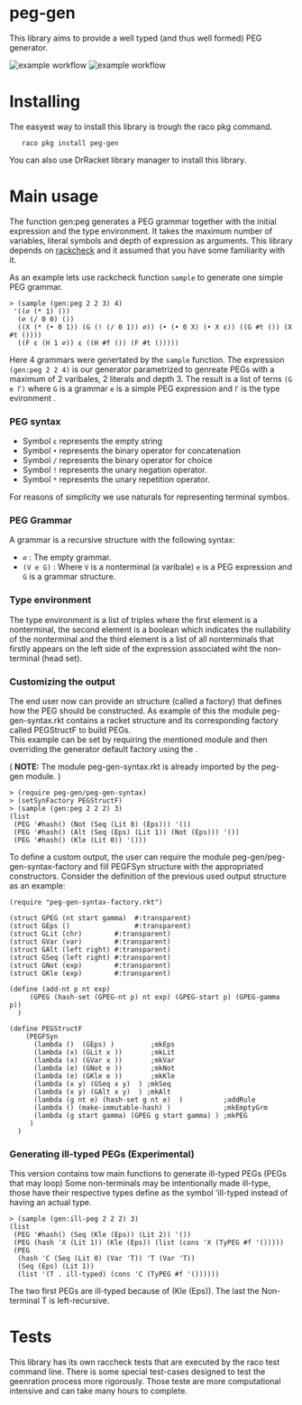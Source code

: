 peg-gen
==============
This library aims to provide a well typed (and thus well formed) PEG generator. 

 

![example workflow](https://github.com/lives-group/pegwfgen/actions/workflows/main.yml/badge.svg)
![example workflow](https://github.com/lives-group/pegwfgen/actions/workflows/test.yml/badge.svg)



# Installing

The easyest way to install this library is trough the raco pkg command. 

```racket
   raco pkg install peg-gen
```
You can also use DrRacket library manager to install this library. 

# Main usage

The function gen:peg generates a PEG grammar together with the initial expression and the type environment. It takes the maximum number of variables, literal symbols and depth of expression as arguments.  This library depends on  [rackcheck](https://docs.racket-lang.org/rackcheck/index.html) and it assumed that you have some familiarity with it. 

As an example lets use rackcheck function `sample` to generate one simple PEG grammar.

```racket
> (sample (gen:peg 2 2 3) 4)
 '((∅ (* 1) ())
  (∅ (/ 0 0) ())
  ((X (* (• 0 1)) (G (! (/ 0 1)) ∅)) (• (• 0 X) (• X ε)) ((G #t ()) (X #t ())))
  ((F ε (H 1 ∅)) ε ((H #f ()) (F #t ()))))
```

Here 4 grammars were genertated by the `sample` function.  The expression `(gen:peg 2 2 4)` is our generator parametrized to genreate PEGs with a maximum of 2 varibales, 2 literals and depth 3. The result is a list of  terns  `(G e Γ)`  where `G` is a  grammar  `e` is a simple PEG expression and `Γ` is the type evironment .


### PEG syntax

* Symbol `ε` represents  the empty string
* Symbol `•` represents the binary operator for concatenation
* Symbol `/` represents the binary operator for choice
* Symbol `!` represents the unary negation operator.
* Symbol `*` represents the unary repetition operator. 

For reasons of simplicity we use naturals for representing terminal symbos. 

### PEG Grammar

A grammar is a recursive structure with the following syntax: 

* `∅` :  The empty grammar.
* `(V e G)` : Where `V` is a nonterminal (a varibale)  `e` is a PEG expression and  `G` is a grammar structure.

### Type environment

The type environment is a list of triples where the first element is a nonterminal, the
second element is a boolean which indicates the nullability of the nonterminal and
the third element is a list of all nonterminals that firstly appears on the left side of
the expression associated wiht the non-terminal (head set). 


### Customizing the output

The end user now can provide an structure (called a factory) that defines how the PEG should be constructed. As example of this 
the module peg-gen-syntax.rkt contains a racket structure and its corresponding factory called PEGStructF to build PEGs.  
This example can be set by requiring the mentioned module and then overriding the generator default factory using the .

( **NOTE:** The module  peg-gen-syntax.rkt is already imported by the peg-gen module. )

```racket
> (require peg-gen/peg-gen-syntax)
> (setSynFactory PEGStructF)
> (sample (gen:peg 2 2 2) 3)
(list
 (PEG '#hash() (Not (Seq (Lit 0) (Eps))) '())
 (PEG '#hash() (Alt (Seq (Eps) (Lit 1)) (Not (Eps))) '())
 (PEG '#hash() (Kle (Lit 0)) '()))
```

To define a custom output, the user can require the module peg-gen/peg-gen-syntax-factory
and fill PEGFSyn structure with the appropriated constructors. Consider the definition of
the previous used output structure as an example: 

```racket
(require "peg-gen-syntax-factory.rkt")

(struct GPEG (nt start gamma)  #:transparent)
(struct GEps ()                #:transparent)
(struct GLit (chr)        #:transparent)
(struct GVar (var)        #:transparent)
(struct GAlt (left right) #:transparent)
(struct GSeq (left right) #:transparent)
(struct GNot (exp)        #:transparent)
(struct GKle (exp)        #:transparent)

(define (add-nt p nt exp)
     (GPEG (hash-set (GPEG-nt p) nt exp) (GPEG-start p) (GPEG-gamma p))
  )

(define PEGStructF
    (PEGFSyn
      (lambda ()  (GEps) )         ;mkEps
      (lambda (x) (GLit x ))       ;mkLit
      (lambda (x) (GVar x ))       ;mkVar
      (lambda (e) (GNot e ))       ;mkNot
      (lambda (e) (GKle e ))       ;mkKle
      (lambda (x y) (GSeq x y)  ) ;mkSeq
      (lambda (x y) (GAlt x y)  ) ;mkAlt
      (lambda (g nt e) (hash-set g nt e)  )          ;addRule
      (lambda () (make-immutable-hash) )             ;mkEmptyGrm
      (lambda (g start gamma) (GPEG g start gamma) ) ;mkPEG
     )
  )

 ```

### Generating ill-typed PEGs (Experimental)

This version contains tow main functions to generate ill-typed PEGs (PEGs that may loop)
Some non-terminals may be intentionally made ill-type, those have their respective types 
define as the symbol 'ill-typed instead of having an actual type. 
 
```racket
> (sample (gen:ill-peg 2 2 2) 3)
(list
 (PEG '#hash() (Seq (Kle (Eps)) (Lit 2)) '())
 (PEG (hash 'X (Lit 1)) (Kle (Eps)) (list (cons 'X (TyPEG #f '()))))
 (PEG
  (hash 'C (Seq (Lit 0) (Var 'T)) 'T (Var 'T))
  (Seq (Eps) (Lit 1))
  (list '(T . ill-typed) (cons 'C (TyPEG #f '())))))
```
The two first PEGs are ill-typed because of (Kle (Eps)). The last the Non-terminal T is left-recursive. 

# Tests

This library has its own raccheck tests that are executed by the raco test command line. 
There is some special test-cases designed to test the geenration process more rigorously. Those teste are more computational intensive and can take many hours to complete. 





